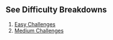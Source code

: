 ## See Difficulty Breakdowns
1. [Easy Challenges](easy/easy_task.md)
2. [Medium Challenges](medium/medum_task.md)
